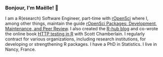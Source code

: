### Bonjour, I'm Maëlle! :wave:

I am a R(esearch) Software Engineer, part-time with [rOpenSci](https://ropensci.org) where I, among other things, maintain the guide [rOpenSci Packages: Development, Maintenance, and Peer Review](https://devguide.ropensci.org/). 
I also created the [R-hub blog](https://blog.r-hub.io) and co-wrote the online book [HTTP testing in R](https://books.ropensci.org/http-testing) with Scott Chamberlain. 
I regularly contract for various organizations, including research institutions, for developing or strengthening R packages. 
I have a PhD in Statistics. I live in Nancy, France. 
